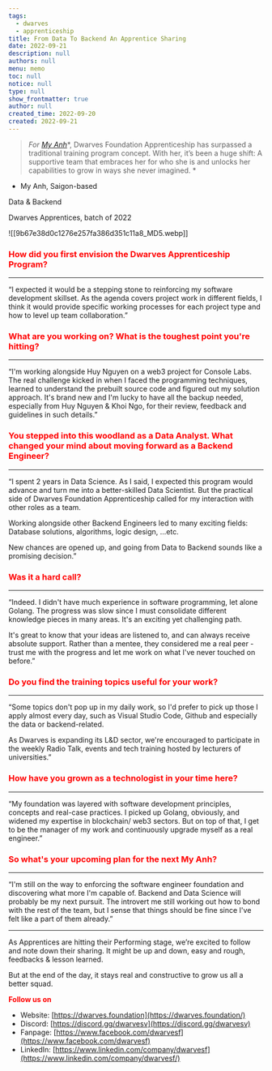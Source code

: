```yaml
---
tags: 
  - dwarves
  - apprenticeship
title: From Data To Backend An Apprentice Sharing
date: 2022-09-21
description: null
authors: null
menu: memo
toc: null
notice: null
type: null
show_frontmatter: true
author: null
created_time: 2022-09-20
created: 2022-09-21
---
```




<!-- column_list b32d56b5-caaf-4a6d-b1e3-984bd6057bbf -->

<!-- column 139189a7-7a0d-4f7b-9197-160c6f948e7c -->

> *For *<span style='color:red'>*[My Anh](http://linkedin.com/in/anne-n-bb440116a)*</span>*, Dwarves Foundation Apprenticeship has surpassed a traditional training program concept. With her, it’s been a huge shift: A supportive team that embraces her for who she is and unlocks her capabilities to grow in ways she never imagined. *


- My Anh, Saigon-based

Data & Backend

Dwarves Apprentices, batch of 2022



<!-- column 054dc064-c9f1-4da9-83ee-24f1cce897c7 -->

![[9b67e38d0c1276e257fa386d351c11a8_MD5.webp]]


### <span style='color:red'>How did you first envision the Dwarves Apprenticeship Program?</span>

---

“I expected it would be a stepping stone to reinforcing my software development skillset. As the agenda covers project work in different fields, I think it would provide specific working processes for each project type and how to level up team collaboration.”


### <span style='color:red'>What are you working on? What is the toughest point you're hitting?</span>

---

“I'm working alongside Huy Nguyen on a web3 project for Console Labs. The real challenge kicked in when I faced the programming techniques, learned to understand the prebuilt source code and figured out my solution approach. It's brand new and I'm lucky to have all the backup needed, especially from Huy Nguyen & Khoi Ngo, for their review, feedback and guidelines in such details.”


### <span style='color:red'>You stepped into this woodland as a Data Analyst. What changed your mind about moving forward as a Backend Engineer?</span>

---

“I spent 2 years in Data Science. As I said, I expected this program would advance and turn me into a better-skilled Data Scientist. But the practical side of Dwarves Foundation Apprenticeship called for my interaction with other roles as a team. 

Working alongside other Backend Engineers led to many exciting fields: Database solutions, algorithms, logic design, …etc. 

New chances are opened up, and going from Data to Backend sounds like a promising decision.”


### <span style='color:red'>Was it a hard call?</span>

---

“Indeed. I didn't have much experience in software programming, let alone Golang. The progress was slow since I must consolidate different knowledge pieces in many areas. It's an exciting yet challenging path.

It's great to know that your ideas are listened to, and can always receive absolute support. Rather than a mentee, they considered me a real peer - trust me with the progress and let me work on what I've never touched on before.”


### <span style='color:red'>Do you find the training topics useful for your work?</span>

---

“Some topics don't pop up in my daily work, so I'd prefer to pick up those I apply almost every day, such as Visual Studio Code, Github and especially the data or backend-related.

As Dwarves is expanding its L&D sector, we're encouraged to participate in the weekly Radio Talk, events and tech training hosted by lecturers of universities.”


### <span style='color:red'>**How have you grown as a technologist in your time here?**</span>

---

“My foundation was layered with software development principles, concepts and real-case practices. I picked up Golang, obviously, and widened my expertise in blockchain/ web3 sectors. But on top of that, I get to be the manager of my work and continuously upgrade myself as a real engineer.”


### <span style='color:red'>So what's your upcoming plan for the next My Anh?</span>

---

“I'm still on the way to enforcing the software engineer foundation and discovering what more I'm capable of. Backend and Data Science will probably be my next pursuit. The introvert me still working out how to bond with the rest of the team, but I sense that things should be fine since I've felt like a part of them already.”


---

As Apprentices are hitting their Performing stage, we’re excited to follow and note down their sharing. It might be up and down, easy and rough, feedbacks & lesson learned. 

But at the end of the day, it stays real and constructive to grow us all a better squad. 

<span style='color:red'>**Follow us on**</span>

* Website: [https://dwarves.foundation](https://dwarves.foundation/)
* Discord: [https://discord.gg/dwarvesv](https://discord.gg/dwarvesv)
* Fanpage: [https://www.facebook.com/dwarvesf](https://www.facebook.com/dwarvesf)
* LinkedIn: [https://www.linkedin.com/company/dwarvesf](https://www.linkedin.com/company/dwarvesf/)